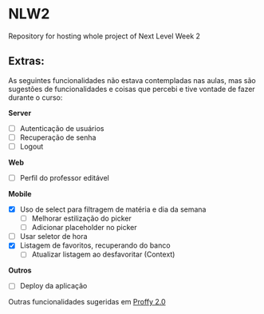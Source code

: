 # NLW2
Repository for hosting whole project of Next Level Week 2

## Extras:
As seguintes funcionalidades não estava contempladas nas aulas, mas são sugestões de funcionalidades e coisas que percebi e tive vontade de fazer durante o curso:

**Server**
- [ ] Autenticação de usuários
- [ ] Recuperação de senha
- [ ] Logout

**Web**
- [ ] Perfil do professor editável

**Mobile**
- [x] Uso de select para filtragem de matéria e dia da semana
  - [ ] Melhorar estilização do picker
  - [ ] Adicionar placeholder no picker
- [ ] Usar seletor de hora
- [x] Listagem de favoritos, recuperando do banco
  - [ ] Atualizar listagem ao desfavoritar (Context)

**Outros**
- [ ] Deploy da aplicação 


Outras funcionalidades sugeridas em
[Proffy 2.0](https://www.notion.so/Vers-o-2-0-Proffy-eefca1b981694cd0a895613bc6235970#b0e96c9a6605442382dc9f259dfaae7f)